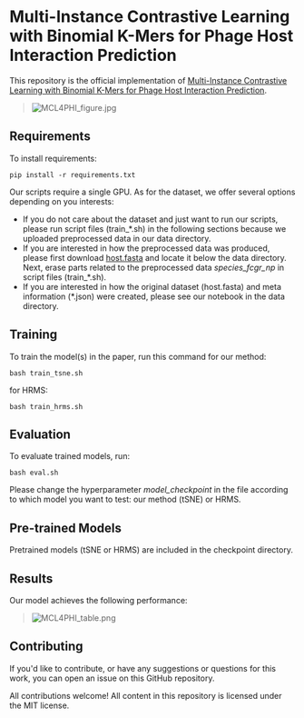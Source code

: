 # Multi-Instance Contrastive Learning with Binomial K-Mers for Phage Host Interaction Prediction

This repository is the official implementation of [Multi-Instance Contrastive Learning with Binomial
K-Mers for Phage Host Interaction Prediction](https://arxiv.org/abs/2030.12345). 

>![MCL4PHI_figure.jpg](https://github.com/yoheyokubo/Images/blob/096085123e88f741523ad6a0bff298180541e368/MCL4PHI_figure.jpg)

## Requirements

To install requirements:

```setup
pip install -r requirements.txt
```

Our scripts require a single GPU. As for the dataset, we offer several options depending on you interests:
-  If you do not care about the dataset and just want to run our scripts, please run script files (train_*.sh) in the following sections because we uploaded preprocessed data in our data directory.
-  If you are interested in how the preprocessed data was produced, please first download [host.fasta](https://zenodo.org/records/11276021) and locate it below the data directory. Next, erase parts related to the preprocessed data *species_fcgr_np* in script files (train_*.sh).
-  If you are interested in how the original dataset (host.fasta) and meta information (*.json) were created, please see our notebook in the data directory.

## Training

To train the model(s) in the paper, run this command for our method:

```train
bash train_tsne.sh
```
for HRMS:

```train
bash train_hrms.sh
```

## Evaluation

To evaluate trained models, run:

```eval
bash eval.sh
```
Please change the hyperparameter _model_checkpoint_ in the file according to which model you want to test: our method (tSNE) or HRMS.

## Pre-trained Models

Pretrained models (tSNE or HRMS) are included in the checkpoint directory.

## Results

Our model achieves the following performance:

>![MCL4PHI_table.png](https://github.com/yoheyokubo/Images/blob/096085123e88f741523ad6a0bff298180541e368/MCL4PHI_table.png) 


## Contributing

If you'd like to contribute, or have any suggestions or questions for this work, you can open an issue on this GitHub repository.

All contributions welcome! All content in this repository is licensed under the MIT license.
